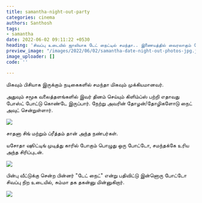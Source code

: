 ```yaml
---
title: samantha-night-out-party
categories: cinema
authors: Santhosh
tags:
- samantha
date: 2022-06-02 09:11:22 +0530
heading: 'சிவப்பு உடையில் ஜாலியாக டேட் நைட்டில் சமந்தா.. இணையத்தில் வைரலாகும் போட்டோஸ்..! '
preview_image: "/images/2022/06/02/samantha-date-night-out-photos-jpg.jpeg"
image_uploader: []
code: ''

---
```


மிகவும் பிசியாக இருக்கும் நடிகைகளில் சமந்தா மிகவும் முக்கியமானவர்.

அதுவும் சமூக வலைத்தளங்களில் இவர் தினம் செய்யும் கிளிம்ப்ஸ் பற்றி எதாவது போஸ்ட் போட்டு கொண்டே இருப்பார். நேற்று அவரின் தோழன்/தோழிகளோடு நைட் அவுட் சென்றுள்ளார்.

![](/images/2022/06/02/samantha-fun-with-friends-jpg.jpeg)

சாதனா சிங் மற்றும் ப்ரீத்தம் தான் அந்த நண்பர்கள்.

யசோதா ஷூட்டிங் முடித்து காரில் போகும் பொழுது ஒரு போட்டோ, சமந்தக்கே உரிய அந்த சிரிப்புடன்.

![](/images/2022/06/02/samantha-fun-with-friends-1-jpg.jpeg)

பின்பு வீட்டுக்கு சென்ற பின்னர் "டேட் நைட்" என்று பதிவிட்டு இன்னொரு போட்டோ சிவப்பு நிற உடையில், சும்மா தக தகன்னு மின்னுகிறார்.

![](/images/2022/06/02/samantha-fun-with-friends-2-jpg.jpeg)
